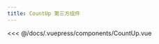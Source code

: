 ```yaml
---
title: CountUp 第三方组件
---
```


<count-up :endVal="2022" />

<<< @/docs/.vuepress/components/CountUp.vue